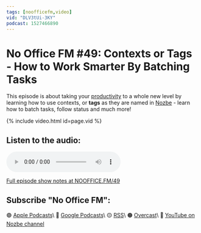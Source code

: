 ```yaml
---
tags: [noofficefm,video]
vid: "DLV3tUi-3KY"
podcast: 1527466890
---
```


# No Office FM #49: Contexts or Tags - How to Work Smarter By Batching Tasks

This episode is about taking your [productivity](/productivity) to a whole new level by learning how to use contexts, or **tags** as they are named in [Nozbe][n] - learn how to batch tasks, follow status and much more!

{% include video.html id=page.vid %}

<!--More-->

## Listen to the audio:

<audio controls>
<source src="https://media.transistor.fm/31616eab/c732afd8.mp3" type="audio/mpeg">
</audio>



[Full episode show notes at NOOFFICE.FM/49](https://nooffice.fm/49)

## Subscribe "No Office FM":

🟣 [Apple Podcasts](https://podcasts.apple.com/podcast/no-office/id1527466890)\\
🔵 [Google Podcasts](https://podcasts.google.com/feed/aHR0cHM6Ly9mZWVkcy50cmFuc2lzdG9yLmZtL25vb2ZmaWNl)\\
🟡 [RSS](https://nozbe.com/nooffice.rss)\\
🟠 [Overcast](https://overcast.fm/itunes1527466890/no-office)\\
🔴 [YouTube on Nozbe channel](https://youtube.com/NozbeCom)

<!--podcast: 1527466890-->

[n]: https://michael.gratis/nozbe
[np]: https://michael.gratis/nozbepersonal